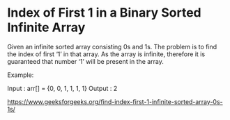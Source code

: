 # Index of First 1 in a Binary Sorted Infinite Array

Given an infinite sorted array consisting 0s and 1s. The problem is to find the index of first ‘1’ in that array. As the array is infinite, therefore it is guaranteed that number ‘1’ will be present in the array.

Example:

Input : arr[] = {0, 0, 1, 1, 1, 1}
Output : 2

https://www.geeksforgeeks.org/find-index-first-1-infinite-sorted-array-0s-1s/

